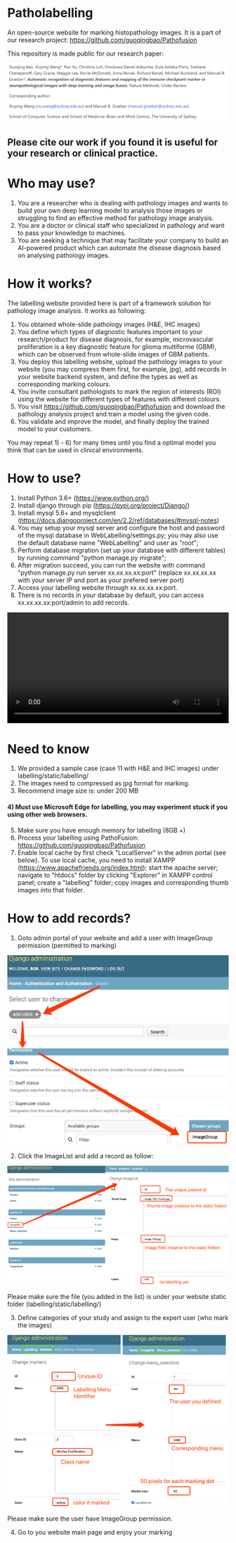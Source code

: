 # Patholabelling
An open-source website for marking histopathology images. It is a part of our research project: https://github.com/guoqingbao/Pathofusion 

This repository is made public for our research paper:

![](/others/paper-title.png) 

## Please cite our work if you found it is useful for your research or clinical practice.

# Who may use?
1) You are a researcher who is dealing with pathology images and wants to build your own deep learning model to analysis those images or struggling to find an effective method for pathology image analysis.
2) You are a doctor or clinical staff who specialized in pathology and want to pass your knowledge to machines.
3) You are seeking a technique that may facilitate your company to build an AI-powered product which can automate the disease diagnosis based on analysing pathology images.

# How it works?
The labelling website provided here is part of a framework solution for pathology image analysis. It works as following:
1) You obtained whole-slide pathology images (H&E, IHC images)
2) You define which types of diagnostic features important to your research/product for disease diagnosis, for example, microvascular proliferation is a key diagnostic feature for glioma multiforme (GBM), which can be observed from whole-slide images of GBM patients.
3) You deploy this labelling website, upload the pathology images to your website (you may compress them first, for example, jpg), add records in your website backend system, and define the types as well as corresponding marking colours.
4) You invite consultant pathologists to mark the region of interests (ROI) using the website for different types of features with different colours.
5) You visit https://github.com/guoqingbao/Pathofusion and download the pathology analysis project and train a model using the given code.
6) You validate and improve the model, and finally deploy the trained model to your customers. 

You may repeat 1) - 6) for many times until you find a optimal model you think that can be used in clinical environments.

# How to use?
1) Install Python 3.6+ (https://www.python.org/)
2) Install django through pip (https://pypi.org/project/Django/)
3) Install mysql 5.6+ and mysqlclient (https://docs.djangoproject.com/en/2.2/ref/databases/#mysql-notes)
4) You may setup your mysql server and configure the host and password of the mysql database in WebLabelling/settings.py; you may also use the default database name "WebLabelling" and user as "root";
5) Perform database migration (set up your database with different tables) by running command "python manage.py migrate";
6) After migration succeed, you can run the website with command "python manage.py run server xx.xx.xx.xx:port" (replace xx.xx.xx.xx with your server IP and port as your prefered server port)
7) Access your labelling website through xx.xx.xx.xx:port. 
8) There is no records in your database by default, you can access xx.xx.xx.xx:port/admin to add records.

<video style="width:100%" controls>
  <source src="https://cloudstor.aarnet.edu.au/plus/s/X8N1Pns2iVTYY2K/download" type="video/mp4">
Your browser does not support the video tag.
</video>
            

# Need to know

1) We provided a sample case (case 11 with H&E and IHC images) under labelling/static/labelling/
2) The images need to compressed as jpg format for marking.
3) Recommend image size is: under 200 MB
#### 4) Must use Microsoft Edge for labelling, you may experiment stuck if you using other web browsers.
5) Make sure you have enough memory for labelling (8GB +)
6) Process your labelling using PathoFusion: https://github.com/guoqingbao/Pathofusion
7) Enable local cache by first check "LocalServer" in the admin portal (see below). To use local cache, you need to install XAMPP (https://www.apachefriends.org/index.html); start the apache server; navigate to "htdocs" folder by clicking "Explorer" in XAMPP control panel; create a "labelling" folder; copy images and corresponding thumb images into that folder. 

# How to add records?

1) Goto admin portal of your website and add a user with ImageGroup permission (permitted to marking)

![](/others/user_and_permission.png)

2) Click the ImageList and add a record as follow:

![](/others/add_records.png)

Please make sure the file (you added in the list) is under your website static folder (labelling/static/labelling/)

3) Define categories of your study and assign to the expert user (who mark the images) 

![](/others/categories_marking_config.png)

Please make sure the user have ImageGroup permission.

4) Go to you website main page and enjoy your marking

